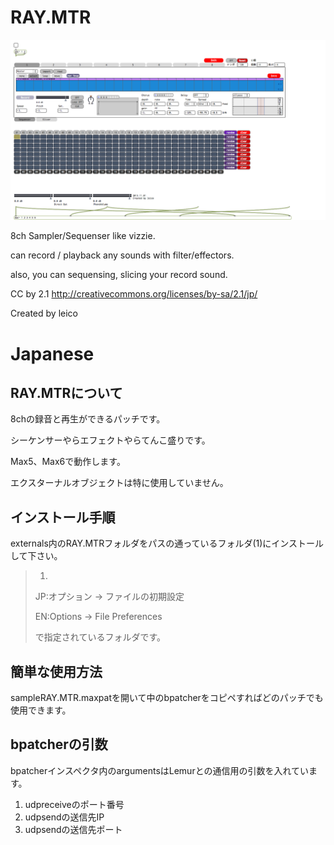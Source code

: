 RAY.MTR
=======

![RAY.MTR](./RAY.MTR.png)

8ch Sampler/Sequenser like vizzie.

can record / playback any sounds with filter/effectors.

also, you can sequensing, slicing your record sound.

CC by 2.1
http://creativecommons.org/licenses/by-sa/2.1/jp/

Created by leico

Japanese
=======

RAY.MTRについて
---
8chの録音と再生ができるパッチです。

シーケンサーやらエフェクトやらてんこ盛りです。

Max5、Max6で動作します。

エクスターナルオブジェクトは特に使用していません。


インストール手順
---
externals内のRAY.MTRフォルダをパスの通っているフォルダ(1)にインストールして下さい。

> 1.
> 
> JP:オプション -> ファイルの初期設定
> 
> EN:Options  -> File Preferences
>
> で指定されているフォルダです。

簡単な使用方法
---
sampleRAY.MTR.maxpatを開いて中のbpatcherをコピペすればどのパッチでも使用できます。

bpatcherの引数
---
bpatcherインスペクタ内のargumentsはLemurとの通信用の引数を入れています。

1. udpreceiveのポート番号
2. udpsendの送信先IP
3. udpsendの送信先ポート



